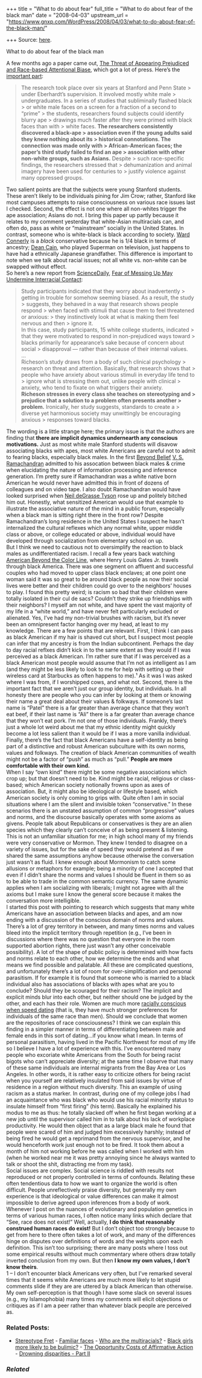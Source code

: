 +++
title = "What to do about fear"
full_title = "What to do about fear of the black man"
date = "2008-04-03"
upstream_url = "https://www.gnxp.com/WordPress/2008/04/03/what-to-do-about-fear-of-the-black-man/"

+++
Source: [here](https://www.gnxp.com/WordPress/2008/04/03/what-to-do-about-fear-of-the-black-man/).

What to do about fear of the black man

A few months ago a paper came out, [The Threat of Appearing Prejudiced and Race-based Attentional Biase](http://content.apa.org/journals/psp/94/2/292), which got a lot of press. Here’s the [important part](http://www.speroforum.com/site/article.asp?id=14289&t=Discrimination+linked+to+view+of+blacks+as+apes):

> The research took place over six years at Stanford and Penn State > under Eberhardt’s supervision. It involved mostly white male > undergraduates. In a series of studies that subliminally flashed black > or white male faces on a screen for a fraction of a second to “prime” > the students, researchers found subjects could identify blurry ape > drawings much faster after they were primed with black faces than with > white faces. **The researchers consistently discovered a black-ape > association even if the young adults said they knew nothing about its > historical connotations. The connection was made only with > African-American faces; the paper’s third study failed to find an ape > association with other non-white groups, such as Asians.** Despite > such race-specific findings, the researchers stressed that > dehumanization and animal imagery have been used for centuries to > justify violence against many oppressed groups.

  
Two salient points are that the subjects were young Stanford students. These aren’t likely to be individuals pining for Jim Crow; rather, Stanford like most campuses attempts to raise consciousness on various race issues last I checked. Second, the effect is not one where all non-whites trigger the ape association; Asians do not. I bring this paper up partly because it relates to my comment yesterday that white-Asian multiracials can, and often do, pass as white or “mainstream” socially in the United States. In contrast, someone who is white-black is black according to society. [Ward Connerly](https://en.wikipedia.org/wiki/Ward_Connerly) is a *black* conservative because he is 1/4 black in terms of ancestry; [Dean Cain](https://en.wikipedia.org/wiki/Dean_Cain), who played Superman on television, just happens to have had a ethnically Japanese grandfather. This difference is important to note when we talk about racial issues; not all white vs. non-white can be swapped without effect.  
So here’s a new report from [ScienceDaily](http://www.sciencedaily.com/releases/2008/04/080401161614.htm), [Fear of Messing Up May Undermine Interracial Contact](http://www.sciencedaily.com/releases/2008/04/080401161614.htm):

> Study participants indicated that they worry about inadvertently > getting in trouble for somehow seeming biased. As a result, the study > suggests, they behaved in a way that research shows people respond > when faced with stimuli that cause them to feel threatened or anxious: > they instinctively look at what is making them feel nervous and then > ignore it.  
> In this case, study participants, 15 white college students, indicated > that they were motivated to respond in non-prejudiced ways toward > blacks primarily for appearance’s sake because of concern about social > disapproval — rather than because of their internal values.  
> …  
> Richeson’s study draws from a body of such clinical psychology > research on threat and attention. Basically, that research shows that > people who have anxiety about various stimuli in everyday life tend to > ignore what is stressing them out, unlike people with clinical > anxiety, who tend to fixate on what triggers their anxiety.  
> **Richeson stresses in every class she teaches on stereotyping and > prejudice that a solution to a problem often presents another > problem.** Ironically, her study suggests, standards to create a > diverse yet harmonious society may unwittingly be encouraging anxious > responses toward blacks.

The wording is a little strange here; the primary issue is that the authors are finding that **there are implicit dynamics undernearth any conscious motivations.** Just as most white male Stanford students will disavow associating blacks with apes, most white Americans are careful not to admit to fearing blacks, especially black males. In the first [Beyond Belief](http://thesciencenetwork.org/BeyondBelief/) [V. S. Ramachandran](https://en.wikipedia.org/wiki/Vilayanur_S._Ramachandran) admitted to his assocation between black males & crime when elucidating the nature of information processing and inference generation. I’m pretty sure if Ramachandran was a white native born American he would never have admitted this in front of dozens of colleagues and on video tape. I also doubt Ramachandran would have looked surprised when [Neil deGrasse Tyson](https://en.wikipedia.org/wiki/Neil_deGrasse_Tyson) rose up and politely bitched him out. Honestly, what sensitized American would use that example to illustrate the associative nature of the mind in a public forum, especially when a black man is sitting right there in the front row? Despite Ramachandran’s long residence in the United States I suspect he hasn’t internalized the cultural reflexes which any normal white, upper middle class or above, or college educated or above, individual would have developed through socialization from elementary school on up.  
But I think we need to cautious not to oversimplify the reaction to black males as undifferentiated racism. I recall a few years back watching [American Beyond the Color Line](http://www.pbs.org/previews/colorline_gates/), where Henry Louis Gates Jr. travels through black America. There was one segment on affluent and successful couples who had moved to upper class black enclaves; at one point one woman said it was so great to be around black people as now their social lives were better and their children could go over to the neighbors’ houses to play. I found this pretty weird; is racism so bad that their children were totally isolated in their cul de sacs? Couldn’t they strike up friendships with their neighbors? I myself am not white, and have spent the vast majority of my life in a “white world,” and have never felt particularly excluded or alienated. Yes, I’ve had my non-trivial brushes with racism, but it’s never been an omnipresent factor hanging over my head, at least to my knowledge. There are a few points that are relevant. First, I think I can pass as black American if my hair is shaved cut short, but I suspect most people can infer that my ancestry is from the Indian subcontinent. Perhaps the day to day racial reflxes didn’t kick in to the same extent as they would if I was perceived as a black American. I’m rather sure that if I was perceived as a black American most people would assume that I’m not as intelligent as I am (and they might be less likely to look to me for help with setting up their wireless card at Starbucks as often happens to me).¹ As it was I was asked where I was from, if I worshipped cows, and what not. Second, there is the important fact that we aren’t just our group identity, but individuals. In all honesty there are people who you can infer by looking at them or knowing their name a great deal about their values & folkways. If someone’s last name is “Patel” there is a far greater than average chance that they won’t eat beef, if their last name is “Ali” there is a far greater than average chance that they won’t eat pork. I’m not one of those individuals. Frankly, there’s just a whole lot weird about me that my ethnic identity might quickly become a lot less salient than it would be if I was a more vanilla individual. Finally, there’s the fact that black Americans have a self-identity as being part of a distinctive and robust American subculture with its own norms, values and folkways. The creation of black American communities of wealth might not be a factor of “push” as much as “pull.” **People are more comfortable with their own kind.**  
When I say “own kind” there might be some negative associations which crop up; but that doesn’t need to be. Kind might be racial, religious or class-based; which American society notionally frowns upon as axes of association. But, it might also be ideological or lifestyle based, which American society is only coming to grips with. Quite often I am in social situations where I am the silent and invisible token “conservative.” In these scenarios there is an unstated assumption of common “progressive” values and norms, and the discourse basically operates with some axioms as givens. People talk about Republicans or conservatives is they are an alien species which they clearly can’t conceive of as being present & listening. This is not an unfamiliar situation for me; in high school many of my friends were very conservative or Mormon. They knew I tended to disagree on a variety of issues, but for the sake of speed they would pretend as if we shared the same assumptions anyhow because otherwise the conversation just wasn’t as fluid. I knew enough about Mormonism to catch some allusions or metaphors for example; being a minority of one I accepted that even if I didn’t share the norms and values I should be fluent in them so as to be able to trade in the common semantic currency. The same dynamic applies when I am socializing with liberals; I might not agree with all the axioms but I make sure I know the general score because it makes the conversation more intelligible.  
I started this post with pointing to research which suggests that many white Americans have an association between blacks and apes, and am now ending with a discussion of the conscious domain of norms and values. There’s a lot of grey territory in between, and many times norms and values bleed into the implicit territory through repetition (e.g., I’ve been in discussions where there was no question that everyone in the room supported abortion rights, there just wasn’t any other conceivable possibility). A lot of the shape of public policy is determined with how facts and norms relate to each other, how we determine the ends and what means we find possible and palatable. All these are complicated questions, and unfortunately there’s a lot of room for over-simplification and personal parasitism. If for example it is found that someone who is married to a black individual also has associations of blacks with apes what are you to conclude? Should they be scouraged for their racism? The implicit and explicit minds blur into each other, but neither should one be judged by the other, and each has their role. Women are much more [racially conscious when speed dating](http://www.restud.com/uploads/papers/MS-10563-2-submission.pdf) (that is, they have much stronger preferences for individuals of the same race than men). Should we conclude that women are the repositories of race consciousness? I think we can explain this finding in a simpler manner in terms of differentiating between male and female ends in this sort of dating…if you know what I mean. In terms of personal parasitism, having lived in the Pacific Northwest for most of my life so I believe I have a lot of experience with this. I’ve encountered many people who excoriate white Americans from the South for being racist bigots who can’t appreciate diversity; at the same time I observe that many of these same individuals are internal migrants from the Bay Area or Los Angeles. In other words, it is rather easy to criticize others for being racist when you yourself are relatively insulated from said issues by virtue of residence in a region without much diversity. This an example of using racism as a status marker. In contrast, during one of my college jobs I had an acquaintance who was black who would use his racial minority status to insulate himself from “first firing” (his term). Basically he explained his modus to me as thus: he totally slacked off when he first began working at a new job until the supervisor called him in to talk about his lack of workplace productivity. He would then object that as a large black male he found that people were scared of him and judged him excessively harshly; instead of being fired he would get a reprimand from the nervous supervisor, and he would henceforth work just enough not to be fired. It took them about a month of him not working before he was called when I worked with him (when he worked near me it was pretty annoying since he always wanted to talk or shoot the shit, distracting me from my task).  
Social issues are complex. Social science is riddled with results not reproduced or not properly controlled in terms of confounds. Relating these often tendentious data to how we want to organize the world is often difficult. People unreflectively praise diversity, but generally my own experience is that ideological or value differences can make it almost impossible to derive agreed upon inferences from a body of work. Whenever I post on the nuances of evolutionary and population genetics in terms of various human races, I often notice many links which declare that “See, race does not exist!” Well, actually, **I do think that reasonably construed human races do exist!** But I don’t object too strongly because to get from here to there often takes a lot of work, and many of the differences hinge on disputes over definitions of words and the weights upon each definition. This isn’t too surprising; there are many posts where I toss out some empirical results without much commentary where others draw totally inverted conclusion from my own. But then **I know my own values, I don’t know theirs**.  
1 – I don’t encounter black Americans very often, but I’ve remarked several times that it seems white Americans are much more likely to let stupid comments slide if they are are uttered by a black American than otherwise. My own self-perception is that though I have some slack on several issues (e.g., my Islamophobia) many times my comments will elicit objections or critiques as if I am a peer rather than whatever black people are perceived as.

### Related Posts:

- [Stereotype
  Fret](https://www.gnxp.com/WordPress/2006/09/04/stereotype-fret/) - [Familiar
  faces](https://www.gnxp.com/WordPress/2005/09/07/familiar-faces/) - [Who are the
  multiracials?](https://www.gnxp.com/WordPress/2008/04/02/who-are-the-multiracials/) - [Black girls more likely to be
  bulimic?](https://www.gnxp.com/WordPress/2009/03/25/black-girls-more-likely-to-be-bulimic/) - [The Opportunity Costs of Affirmative
  Action](https://www.gnxp.com/WordPress/2005/06/16/the-opportunity-costs-of-affirmative-action/) - [Drowning disparities - Part
  II](https://www.gnxp.com/WordPress/2006/04/21/drowning-disparities-part-ii/)

### *Related*

[](https://www.addtoany.com/add_to/facebook?linkurl=https%3A%2F%2Fwww.gnxp.com%2FWordPress%2F2008%2F04%2F03%2Fwhat-to-do-about-fear-of-the-black-man%2F&linkname=What%20to%20do%20about%20fear%20of%20the%20black%20man "Facebook")[](https://www.addtoany.com/add_to/twitter?linkurl=https%3A%2F%2Fwww.gnxp.com%2FWordPress%2F2008%2F04%2F03%2Fwhat-to-do-about-fear-of-the-black-man%2F&linkname=What%20to%20do%20about%20fear%20of%20the%20black%20man "Twitter")[](https://www.addtoany.com/add_to/email?linkurl=https%3A%2F%2Fwww.gnxp.com%2FWordPress%2F2008%2F04%2F03%2Fwhat-to-do-about-fear-of-the-black-man%2F&linkname=What%20to%20do%20about%20fear%20of%20the%20black%20man "Email")[](https://www.addtoany.com/share)
